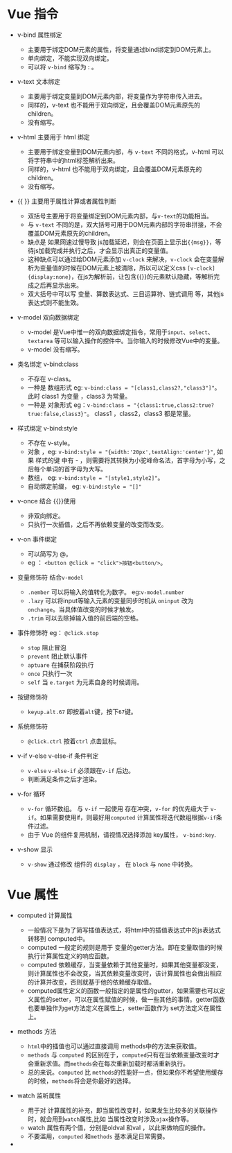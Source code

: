# Vue 指令
+ v-bind 属性绑定
    - 主要用于绑定DOM元素的属性，将变量通过bind绑定到DOM元素上。
    - 单向绑定，不能实现双向绑定。
    - 可以将 `v-bind` 缩写为 : 。
+ v-text 文本绑定
    - 主要用于绑定变量到DOM元素内部，将变量作为字符串传入进去。
    - 同样的，v-text 也不能用于双向绑定，且会覆盖DOM元素原先的children。
    - 没有缩写。
+ v-html  主要用于 html 绑定
    - 主要用于绑定变量到DOM元素内部，与 `v-text` 不同的格式，v-html 可以将字符串中的html标签解析出来。
    - 同样的，v-html 也不能用于双向绑定，且会覆盖DOM元素原先的children。
    - 没有缩写。
+ {{ }} 主要用于属性计算或者属性判断
    - 双括号主要用于将变量绑定到DOM元素内部，与`v-text`的功能相当。
    - 与 `v-text` 不同的是，双大括号可用于DOM元素内部的字符串拼接，不会覆盖DOM元素原先的children。
    - 缺点是 如果网速过慢导致 js加载延迟，则会在页面上显示出`{{msg}}`，等待js加载完成并执行之后，才会显示出真正的变量值。
    - 这种缺点可以通过给DOM元素添加 `v-clock` 来解决，`v-clock` 会在变量解析为变量值的时候在DOM元素上被清除，所以可以定义css `[v-clock]{display:none}`，在js为解析前，让包含{{}}的元素默认隐藏，等解析完成之后再显示出来。
    - 双大括号中可以写 变量、算数表达式、三目运算符、链式调用 等，其他js表达式则不能生效。

+ v-model 双向数据绑定
    - v-model 是Vue中惟一的双向数据绑定指令，常用于`input`、`select`、`textarea` 等可以输入操作的控件中。当你输入的时候修改Vue中的变量。
    - v-model 没有缩写。

+ 类名绑定 v-bind:class
    - 不存在 v-class。
    - 一种是 数组形式 eg: `v-bind:class = "[class1,class2?,"class3"]"`。 此时 class1 为变量 ，class3 为常量。
    - 一种是 对象形式 eg：`v-bind:class = "{class1:true,class2:true?true:false,class3}"`。 class1 ，class2，class3 都是常量。

+ 样式绑定 v-bind:style
    - 不存在 v-style。
    - 对象 ，eg:  `v-bind:style = "{width:'20px',textAlign:'center'}"`,  如果 样式的键 中有 - ，则需要将其转换为小驼峰命名法，首字母为小写，之后每个单词的首字母为大写。
    - 数组， eg: `v-bind:style = "[style1,style2]"`。
    - 自动绑定前缀， eg: `v-bind:style = "[]"`

+ v-once 结合 {{}}使用
    - 非双向绑定。
    - 只执行一次插值，之后不再依赖变量的改变而改变。

+ v-on 事件绑定
    - 可以简写为 @。
    - eg ： `<button @click = "click">按钮<button/>`。

+ 变量修饰符 结合`v-model`
    - `.nember` 可以将输入的值转化为数字。 eg:`v-model.number`
    - `.lazy`  可以将input等输入元素的变量同步时机从 `oninput` 改为 `onchange`。当具体值改变的时候才触发。
    - `.trim` 可以去除掉输入值的前后端的空格。

+ 事件修饰符  eg： `@click.stop  `
    - `stop` 阻止冒泡 
    -  `prevent` 阻止默认事件
    - `aptuare` 在捕获阶段执行 
    - `once` 只执行一次
    - `self` 当 `e.target` 为元素自身的时候调用。

+ 按键修饰符
    - `keyup.alt.67` 即按着`alt`键，按下`67`键。

+ 系统修饰符
    - `@click.ctrl` 按着`ctrl` 点击鼠标。

+ v-if v-else v-else-if 条件判定
    - `v-else` `v-else-if` 必须跟在`v-if` 后边。 
    - 判断满足条件之后才渲染。

+ v-for 循环
    - `v-for` 循环数组。 与 `v-if` 一起使用 存在冲突，`v-for` 的优先级大于 `v-if`。如果需要使用if，则最好用`computed` 计算属性将迭代数组根据`v-if`条件过滤。
    - 由于 Vue 的组件复用机制，请视情况选择添加 key属性， `v-bind:key`.

+ v-show 显示
    - `v-show` 通过修改 组件的 `display` ， 在 `block` 与 `none` 中转换。 

# Vue 属性

+ computed 计算属性
    - 一般情况下是为了简写插值表达式，将html中的插值表达式中的js表达式转移到 computed中。
    - computed 一般定的规则是用于 变量的getter方法。即在变量取值的时候执行计算属性定义的响应函数。
    - computed 依赖缓存，当变量依赖于其他变量时，如果其他变量都没变，则计算属性也不会改变，当其依赖变量改变时，该计算属性也会做出相应的计算并改变，否则就基于他的依赖缓存取值。
    - computed属性定义的函数一般指定的是属性的gutter，如果需要也可以定义属性的setter，可以在属性赋值的时候，做一些其他的事情。getter函数也要单独作为get方法定义在属性上，setter函数作为 set方法定义在属性上。
 
+ methods 方法
    - `html`中的插值也可以通过直接调用 methods中的方法来获取值。
    - `methods` 与 `computed` 的区别在于，`computed`只有在当依赖变量改变时才会重新求值。而`methods`会在每次重新加载时都活重新执行。
    - 总的来说。`computed` 比 `methods`的性能好一点，但如果你不希望使用缓存的时候，`methods`将会是你最好的选择。

+ watch 监听属性
    - 用于对 计算属性的补充，即当属性改变时，如果发生比较多的关联操作时，就会用到`watch`属性,比如 当属性改变时涉及`ajax`操作等。
    - watch 属性有两个值，分别是oldval 和val ，以此来做响应的操作。
    - 不要滥用，`computed` 和`methods` 基本满足日常需要。

+ 
